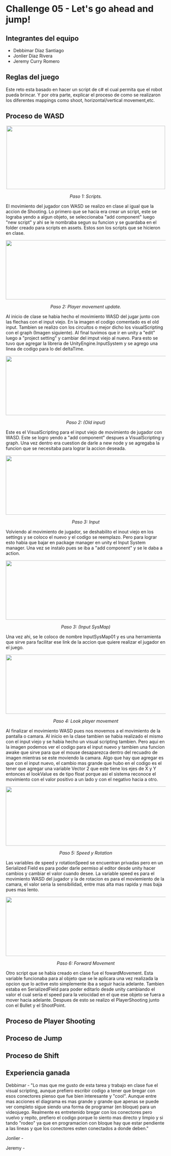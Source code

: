 # Challenge 05 - Let's go ahead and jump!

## Integrantes del equipo
- Debbimar Díaz Santiago
- Jonlier Díaz Rivera
- Jeremy Curry Romero

## Reglas del juego
Este reto esta basado en hacer un script de c# el cual permita que el robot pueda brincar. Y por otra parte, explicar el proceso de como se realizaron los diferentes mappings como shoot, horizontal/vertical movement,etc.

## Proceso de WASD

<div align="center">
  <img src="https://github.com/user-attachments/assets/dc49dfee-2424-456a-b5cf-2864487b35c2" <img width="500" height="200"/>
  <p><i>Paso 1: Scripts.</i></p>
</div>

El movimiento del jugador con WASD se realizo en clase al igual que la accion de Shooting. Lo primero que se hacia era crear un script, este se lograba yendo a algun objeto, se seleccionaba "add component" luego "new script" y ahi se le nombraba segun su funcion y se guardaba en el folder creado para scripts en assets. Estos son los scripts que se hicieron en clase.


<div align="center">
  <img src="https://github.com/user-attachments/assets/3092d419-8a97-4dcf-929a-04197ce7f2e2" <img width="592" height="187" />
  <p><i>Paso 2: Player movement update.</i></p>
</div>

Al inicio de clase se habia hecho el movimiento WASD del jugar junto con las flechas con el input viejo. En la imagen el codigo comentado es el old input. Tambien se realizo con los circuitos o mejor dicho los visualScripting con el graph (Imagen siguiente). Al final tuvimos que ir en unity a "edit" luego a "project setting" y cambiar del imput viejo al nuevo. Para esto se tuvo que agregar la libreria de UnityEngine.InputSystem y se agrego una linea de codigo para lo del deltaTime.


<div align="center">
  <img src="https://github.com/user-attachments/assets/28035dd1-9873-4ed3-b582-8e0e897acfcf" <img width="592" height="187" />
  <p><i>Paso 2: (Old input)</i></p>
</div>

Este es el VisualScripting para el input viejo de movimiento de jugador con WASD. Este se logro yendo a "add component"  despues a VisualScripting y graph. Una vez dentro era cuestion de darle a new node y se agregaba la funcion que se necesitaba para lograr la accion deseada.

<div align="center">
  <img src="https://github.com/user-attachments/assets/f73e3708-c5b7-4336-8e64-adf78a310d1d" <img width="592" height="187" />
  <p><i>Paso 3: Input</i></p>
</div>

Volviendo al movimiento de jugador, se deshabilito el inout viejo en los settings y se coloco el nuevo y el codigo se reemplazo. Pero para lograr esto habia que bajar en package manager en unity el Input System manager. Una vez se instalo pues se iba a "add component" y se le daba a action.

<div align="center">
  <img src="https://github.com/user-attachments/assets/2012515b-da59-48a1-acb7-6181ed0cecbf"  <img width="592" height="187" />
  <p><i>Paso 3: (Input SysMap)</i></p>
</div>

Una vez ahi, se le coloco de nombre InputSysMap01 y es una herramienta que sirve para facilitar ese link de la accion que quiere realizar el jugador en el juego.

<div align="center">
  <img src="https://github.com/user-attachments/assets/5fb95c10-da71-4e86-9d2b-8f5379aa297c" <img width="592" height="187" />
  <p><i>Paso 4: Look player movement</i></p>
</div>

Al finalizar el movimiento WASD pues nos movemos a el movimiento de la pantalla o camara. Al inicio en la clase tambien se habia realizado el mismo con el input viejo y se habia hecho un visual scripting tambien. Pero aqui en la imagen podemos ver el codigo para el input nuevo y tambien una funcion awake que sirve para que el mouse desaparezca dentro del recuadro de imagen mientras se este moviendo la camara. Algo que hay que agregar es que con el input nuevo, el cambio mas grande que hubo en el codigo es el tener que agregar una variable Vector 2 que este tiene los ejes de X y Y entonces el lookValue es de tipo float porque asi el sistema reconoce el movimiento con el valor positivo a un lado y con el negativo hacia a otro.

<div align="center">
  <img src="https://github.com/user-attachments/assets/2d336053-fa9e-4466-9945-0ed02d9a30e4"  <img width="592" height="187" />
  <p><i>Paso 5: Speed y Rotation</i></p>
</div>

Las variables de speed y rotationSpeed se encuentran privadas pero en un Serialized Field es para poder darle permiso al editor desde unity hacer cambios y cambiar el valor cuando desee. La variable speed es para el movimiento WASD del jugador y la de rotacion es para el moviemiento de la camara, el valor seria la sensibilidad, entre mas alta mas rapida y mas baja pues mas lento.

<div align="center">
  <img src="https://github.com/user-attachments/assets/11c205d5-325f-40b7-ba6b-a5ffbec95e9a" <img width="592" height="187"  />
  <p><i>Paso 6: Forward Movement</i></p>
</div>

Otro script que se habia creado en clase fue el fowardMovement. Esta variable funcionaba para al objeto que se le aplicara una vez realizada la opcion que lo active esto simplemente iba a seguir hacia adelante. Tambien estaba en SerializedField para poder editarlo desde unity cambiando el valor el cual seria el speed para la velocidad en el que ese objeto se fuera a mover hacia adelante. Despues de esto se realizo el PlayerShooting junto con el Bullet y el ShootPoint.

## Proceso de Player Shooting

## Proceso de Jump

## Proceso de Shift 

## Experiencia ganada

Debbimar - "Lo mas que me gusto de esta tarea y trabajo en clase fue el visual scripting, aunque prefiero escribir codigo a tener que bregar con esos conectores pienso que fue bien interesante y "cool". Aunque entre mas acciones el diagrama es mas grande y grande que apenas se puede ver completo sigue siendo una forma de programar (en bloque) para un videojuego. Realmente es entretenido bregar con los conectores pero vuelvo y repito, prefiero el codigo porque lo siento mas directo y limpio y si tando "rodeo" ya que en programacion con bloque hay que estar pendiente a las lineas y que los conectores esten conectados a donde deben."

Jonlier -

Jeremy -
